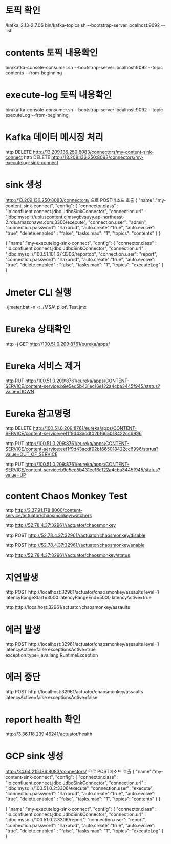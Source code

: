

# 토픽 확인
/kafka_2.13-2.7.0$ bin/kafka-topics.sh --bootstrap-server localhost:9092 --list

# contents 토픽 내용확인
bin/kafka-console-consumer.sh --bootstrap-server localhost:9092 --topic contents --from-beginning

# execute-log 토픽 내용확인
bin/kafka-console-consumer.sh --bootstrap-server localhost:9092 --topic executeLog --from-beginning

# Kafka 데이터 메시징 처리
http DELETE http://13.209.136.250:8083/connectors/my-content-sink-connect
http DELETE http://13.209.136.250:8083/connectors/my-executelog-sink-connect


# sink 생성
http://13.209.136.250:8083/connectors/ 으로 POST메소드 호출
{
    "name":"my-content-sink-connect",
    "config": {
        "connector.class" : "io.confluent.connect.jdbc.JdbcSinkConnector",
        "connection.url" : "jdbc:mysql://upluscontent.cjmsvgbvsuyy.ap-northeast-2.rds.amazonaws.com:3306/execute",
        "connection.user": "admin",
        "connection.password": "rlaxorud",
        "auto.create":"true",
        "auto.evolve": "true",
        "delete.enabled" : "false",
        "tasks.max": "1",
        "topics": "contents"
    }
}


{
    "name":"my-executelog-sink-connect",
    "config": {
        "connector.class" : "io.confluent.connect.jdbc.JdbcSinkConnector",
        "connection.url" : "jdbc:mysql://100.51.101.67:3306/reportdb",
        "connection.user": "report",
        "connection.password": "rlaxorud",
        "auto.create":"true",
        "auto.evolve": "true",
        "delete.enabled" : "false",
        "tasks.max": "1",
        "topics": "executeLog"
    }
}




# Jmeter CLI 실행
 ./jmeter.bat -n -t ./MSA\ pilot\ Test.jmx


# Eureka 상태확인
http -j GET http://100.51.0.209:8761/eureka/apps/  

# Eureka 서비스 제거
 http PUT http://100.51.0.209:8761/eureka/apps/CONTENT-SERVICE/content-service:b9e5ed5b431ec16e122a4cba3445f945/status?value=DOWN



 # Eureka 참고명령
 http  DELETE http://100.51.0.209:8761/eureka/apps/CONTENT-SERVICE/content-service:eef1f9d43acdf02bf665018422cc6996

 http PUT http://100.51.0.209:8761/eureka/apps/CONTENT-SERVICE/content-service:eef1f9d43acdf02bf665018422cc6996/status?value=OUT_OF_SERVICE

 http PUT http://100.51.0.209:8761/eureka/apps/CONTENT-SERVICE/content-service:b9e5ed5b431ec16e122a4cba3445f945/status?value=UP




 # content Chaos Monkey Test
http http://3.37.91.178:8000/content-service/actuator/chaosmonkey/watchers

http http://52.78.4.37:32961//actuator/chaosmonkey

http POST http://52.78.4.37:32961//actuator/chaosmonkey/disable

http POST http://52.78.4.37:32961//actuator/chaosmonkey/enable

http http://52.78.4.37:32961//actuator/chaosmonkey/status

# 지연발생
http POST http://localhost:32961/actuator/chaosmonkey/assaults level=1 latencyRangeStart=3000 latencyRangeEnd=5000 latencyActive=true

http http://localhost:32961/actuator/chaosmonkey/assaults


# 에러 발생
http POST http://localhost:32961/actuator/chaosmonkey/assaults level=1 latencyActive=false exceptionsActive=true exception.type=java.lang.RuntimeException

# 에러 중단
http POST http://localhost:32961/actuator/chaosmonkey/assaults latencyActive=false exceptionsActive=false

# report health 확인 
http://3.36.118.239:46241/actuator/health



# GCP sink 생성
http://34.64.215.186:8083/connectors/ 으로 POST메소드 호출
{
    "name":"my-content-sink-connect",
    "config": {
        "connector.class" : "io.confluent.connect.jdbc.JdbcSinkConnector",
        "connection.url" : "jdbc:mysql://100.51.0.2:3306/execute",
        "connection.user": "execute",
        "connection.password": "rlaxorud",
        "auto.create":"true",
        "auto.evolve": "true",
        "delete.enabled" : "false",
        "tasks.max": "1",
        "topics": "contents"
    }
}


{
    "name":"my-executelog-sink-connect",
    "config": {
        "connector.class" : "io.confluent.connect.jdbc.JdbcSinkConnector",
        "connection.url" : "jdbc:mysql://100.51.0.2:3306/report",
        "connection.user": "report",
        "connection.password": "rlaxorud",
        "auto.create":"true",
        "auto.evolve": "true",
        "delete.enabled" : "false",
        "tasks.max": "1",
        "topics": "executeLog"
    }
}
